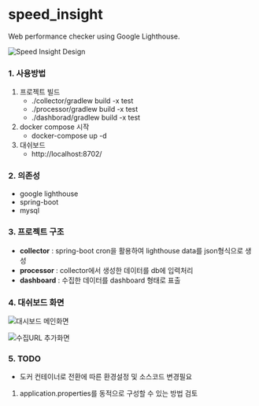 ﻿# speed_insight
Web performance checker using Google Lighthouse.

![Speed Insight Design](https://www.notion.so/image/https%3A%2F%2Fs3-us-west-2.amazonaws.com%2Fsecure.notion-static.com%2F80ce24bb-6371-48ed-8315-e596fa59d931%2Fspeed_insight_design.png?table=block&id=e6bda937-ebca-4c6c-a4aa-9177b6234359&width=3190&cache=v2)

### 1. 사용방법
 1. 프로젝트 빌드
    - ./collector/gradlew build -x test
    - ./processor/gradlew build -x test
    - ./dashborad/gradlew build -x test
 2. docker compose 시작
    - docker-compose up -d
 3. 대쉬보드
    - http://localhost:8702/

### 2. 의존성
 - google lighthouse
 - spring-boot
 - mysql

### 3. 프로젝트 구조
 - **collector** : spring-boot cron을 활용하여 lighthouse data를 json형식으로 생성
 - **processor** : collector에서 생성한 데이터를 db에 입력처리
 - **dashboard** : 수집한 데이터를 dashboard 형태로 표출

### 4. 대쉬보드 화면
 ![대시보드 메인화면](https://s3.us-west-2.amazonaws.com/secure.notion-static.com/12792c05-c08c-48ec-80c0-e3b9ca1b9be7/.jpg?X-Amz-Algorithm=AWS4-HMAC-SHA256&X-Amz-Credential=AKIAT73L2G45O3KS52Y5%2F20200726%2Fus-west-2%2Fs3%2Faws4_request&X-Amz-Date=20200726T090903Z&X-Amz-Expires=86400&X-Amz-Signature=7ea3884a5cd4e8fda012b3ca41d84b0986c7dc9422b5071a658bc1d529e2495c&X-Amz-SignedHeaders=host&response-content-disposition=filename%20%3D%22.jpg%22)

 ![수집URL 추가화면](https://s3.us-west-2.amazonaws.com/secure.notion-static.com/32da28ab-3767-428b-99bf-062351cda64d/URL.jpg?X-Amz-Algorithm=AWS4-HMAC-SHA256&X-Amz-Credential=AKIAT73L2G45O3KS52Y5%2F20200726%2Fus-west-2%2Fs3%2Faws4_request&X-Amz-Date=20200726T090924Z&X-Amz-Expires=86400&X-Amz-Signature=89a5d8929419ee56c10d81b0289d6d13ebe9311afd4b418613935c29b7dd92bb&X-Amz-SignedHeaders=host&response-content-disposition=filename%20%3D%22URL.jpg%22)

### 5. TODO
 - 도커 컨테이너로 전환에 따른 환경설정 및 소스코드 변경필요
  1. application.properties를 동적으로 구성할 수 있는 방법 검토
